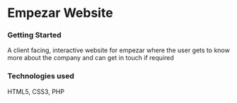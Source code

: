 # Empezar Website

### Getting Started
A client facing, interactive website for empezar where the user gets to know more about the company and can get in touch if required

### Technologies used
HTML5, CSS3, PHP

###
